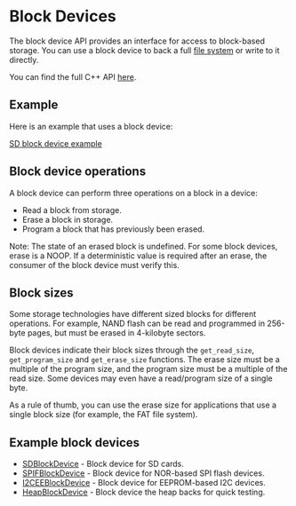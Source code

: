 # Block Devices

The block device API provides an interface for access to block-based storage. You can use a block device to back a full [file system](filesystem.md) or write to it directly.

You can find the full C++ API [here](https://github.com/ARMmbed/mbed-os/blob/master/features/filesystem/bd/BlockDevice.h).

## Example

Here is an example that uses a block device:

[SD block device example](https://github.com/ARMmbed/sd-driver/blob/master/README.md)

## Block device operations

A block device can perform three operations on a block in a device:

- Read a block from storage.
- Erase a block in storage.
- Program a block that has previously been erased.

Note: The state of an erased block is undefined. For some block devices, erase is a NOOP. If a deterministic value is required after an erase, the consumer of the block device must verify this.

## Block sizes

Some storage technologies have different sized blocks for different operations. For example, NAND flash can be read and programmed in 256-byte pages, but must be erased in 4-kilobyte sectors.

Block devices indicate their block sizes through the `get_read_size`, `get_program_size` and `get_erase_size` functions. The erase size must be a multiple of the program size, and the program size must be a multiple of the read size. Some devices may even have a read/program size of a single byte.

As a rule of thumb, you can use the erase size for applications that use a single block size (for example, the FAT file system).

## Example block devices

- [SDBlockDevice](https://github.com/armmbed/sd-driver) - Block device for SD cards.
- [SPIFBlockDevice](https://github.com/armmbed/spiflash-driver) - Block device for NOR-based SPI flash devices.
- [I2CEEBlockDevice](https://github.com/armmbed/i2ceeprom-driver) - Block device for EEPROM-based I2C devices.
- [HeapBlockDevice](https://github.com/ARMmbed/mbed-os/blob/master/features/filesystem/bd/HeapBlockDevice.h) - Block device the heap backs for quick testing.
